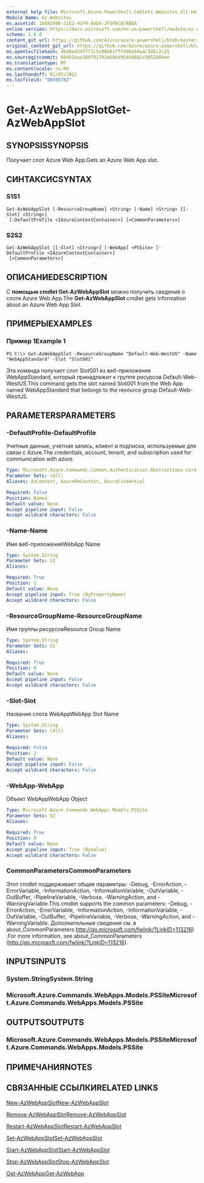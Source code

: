 ```yaml
---
external help file: Microsoft.Azure.PowerShell.Cmdlets.Websites.dll-Help.xml
Module Name: Az.Websites
ms.assetid: 100A5980-31E2-41F9-84D4-2F5F0CB78B8A
online version: https://docs.microsoft.com/en-us/powershell/module/az.websites/get-azwebappslot
schema: 2.0.0
content_git_url: https://github.com/Azure/azure-powershell/blob/master/src/Websites/Websites/help/Get-AzWebAppSlot.md
original_content_git_url: https://github.com/Azure/azure-powershell/blob/master/src/Websites/Websites/help/Get-AzWebAppSlot.md
ms.openlocfilehash: 4bd0e45df7f1c5c98b61f7f490a59a4c305c2c21
ms.sourcegitcommit: 68451baa389791703e666d95469602c5652609ee
ms.translationtype: MT
ms.contentlocale: ru-RU
ms.lasthandoff: 01/05/2021
ms.locfileid: "98505782"
---
```

# <span data-ttu-id="9a6bf-101">Get-AzWebAppSlot</span><span class="sxs-lookup"><span data-stu-id="9a6bf-101">Get-AzWebAppSlot</span></span>

## <span data-ttu-id="9a6bf-102">SYNOPSIS</span><span class="sxs-lookup"><span data-stu-id="9a6bf-102">SYNOPSIS</span></span>
<span data-ttu-id="9a6bf-103">Получает слот Azure Web App.</span><span class="sxs-lookup"><span data-stu-id="9a6bf-103">Gets an Azure Web App slot.</span></span>

## <span data-ttu-id="9a6bf-104">СИНТАКСИС</span><span class="sxs-lookup"><span data-stu-id="9a6bf-104">SYNTAX</span></span>

### <span data-ttu-id="9a6bf-105">S1</span><span class="sxs-lookup"><span data-stu-id="9a6bf-105">S1</span></span>
```
Get-AzWebAppSlot [-ResourceGroupName] <String> [-Name] <String> [[-Slot] <String>]
 [-DefaultProfile <IAzureContextContainer>] [<CommonParameters>]
```

### <span data-ttu-id="9a6bf-106">S2</span><span class="sxs-lookup"><span data-stu-id="9a6bf-106">S2</span></span>
```
Get-AzWebAppSlot [[-Slot] <String>] [-WebApp] <PSSite> [-DefaultProfile <IAzureContextContainer>]
 [<CommonParameters>]
```

## <span data-ttu-id="9a6bf-107">ОПИСАНИЕ</span><span class="sxs-lookup"><span data-stu-id="9a6bf-107">DESCRIPTION</span></span>
<span data-ttu-id="9a6bf-108">С **помощью cmdlet Get-AzWebAppSlot** можно получить сведения о слоте Azure Web App.</span><span class="sxs-lookup"><span data-stu-id="9a6bf-108">The **Get-AzWebAppSlot** cmdlet gets information about an Azure Web App Slot.</span></span>

## <span data-ttu-id="9a6bf-109">ПРИМЕРЫ</span><span class="sxs-lookup"><span data-stu-id="9a6bf-109">EXAMPLES</span></span>

### <span data-ttu-id="9a6bf-110">Пример 1</span><span class="sxs-lookup"><span data-stu-id="9a6bf-110">Example 1</span></span>
```
PS C:\> Get-AzWebAppSlot -ResourceGroupName "Default-Web-WestUS" -Name "WebAppStandard" -Slot "Slot001"
```

<span data-ttu-id="9a6bf-111">Эта команда получает слот Slot001 из веб-приложения WebAppStandard, который принадлежит к группе ресурсов Default-Web-WestUS.</span><span class="sxs-lookup"><span data-stu-id="9a6bf-111">This command gets the slot named Slot001 from the Web App named WebAppStandard that belongs to the resource group Default-Web-WestUS.</span></span>

## <span data-ttu-id="9a6bf-112">PARAMETERS</span><span class="sxs-lookup"><span data-stu-id="9a6bf-112">PARAMETERS</span></span>

### <span data-ttu-id="9a6bf-113">-DefaultProfile</span><span class="sxs-lookup"><span data-stu-id="9a6bf-113">-DefaultProfile</span></span>
<span data-ttu-id="9a6bf-114">Учетные данные, учетная запись, клиент и подписка, используемые для связи с Azure.</span><span class="sxs-lookup"><span data-stu-id="9a6bf-114">The credentials, account, tenant, and subscription used for communication with azure.</span></span>

```yaml
Type: Microsoft.Azure.Commands.Common.Authentication.Abstractions.Core.IAzureContextContainer
Parameter Sets: (All)
Aliases: AzContext, AzureRmContext, AzureCredential

Required: False
Position: Named
Default value: None
Accept pipeline input: False
Accept wildcard characters: False
```

### <span data-ttu-id="9a6bf-115">-Name</span><span class="sxs-lookup"><span data-stu-id="9a6bf-115">-Name</span></span>
<span data-ttu-id="9a6bf-116">Имя веб-приложения</span><span class="sxs-lookup"><span data-stu-id="9a6bf-116">WebApp Name</span></span>

```yaml
Type: System.String
Parameter Sets: S1
Aliases:

Required: True
Position: 1
Default value: None
Accept pipeline input: True (ByPropertyName)
Accept wildcard characters: False
```

### <span data-ttu-id="9a6bf-117">-ResourceGroupName</span><span class="sxs-lookup"><span data-stu-id="9a6bf-117">-ResourceGroupName</span></span>
<span data-ttu-id="9a6bf-118">Имя группы ресурсов</span><span class="sxs-lookup"><span data-stu-id="9a6bf-118">Resource Group Name</span></span>

```yaml
Type: System.String
Parameter Sets: S1
Aliases:

Required: True
Position: 0
Default value: None
Accept pipeline input: False
Accept wildcard characters: False
```

### <span data-ttu-id="9a6bf-119">-Slot</span><span class="sxs-lookup"><span data-stu-id="9a6bf-119">-Slot</span></span>
<span data-ttu-id="9a6bf-120">Название слота WebApp</span><span class="sxs-lookup"><span data-stu-id="9a6bf-120">WebApp Slot Name</span></span>

```yaml
Type: System.String
Parameter Sets: (All)
Aliases:

Required: False
Position: 2
Default value: None
Accept pipeline input: False
Accept wildcard characters: False
```

### <span data-ttu-id="9a6bf-121">-WebApp</span><span class="sxs-lookup"><span data-stu-id="9a6bf-121">-WebApp</span></span>
<span data-ttu-id="9a6bf-122">Объект WebApp</span><span class="sxs-lookup"><span data-stu-id="9a6bf-122">WebApp Object</span></span>

```yaml
Type: Microsoft.Azure.Commands.WebApps.Models.PSSite
Parameter Sets: S2
Aliases:

Required: True
Position: 0
Default value: None
Accept pipeline input: True (ByValue)
Accept wildcard characters: False
```

### <span data-ttu-id="9a6bf-123">CommonParameters</span><span class="sxs-lookup"><span data-stu-id="9a6bf-123">CommonParameters</span></span>
<span data-ttu-id="9a6bf-124">Этот cmdlet поддерживает общие параметры: -Debug, -ErrorAction, -ErrorVariable, -InformationAction, -InformationVariable, -OutVariable, -OutBuffer, -PipelineVariable, -Verbose, -WarningAction, and -WarningVariable.</span><span class="sxs-lookup"><span data-stu-id="9a6bf-124">This cmdlet supports the common parameters: -Debug, -ErrorAction, -ErrorVariable, -InformationAction, -InformationVariable, -OutVariable, -OutBuffer, -PipelineVariable, -Verbose, -WarningAction, and -WarningVariable.</span></span> <span data-ttu-id="9a6bf-125">Дополнительные сведения см. в about_CommonParameters http://go.microsoft.com/fwlink/?LinkID=113216) .</span><span class="sxs-lookup"><span data-stu-id="9a6bf-125">For more information, see about_CommonParameters (http://go.microsoft.com/fwlink/?LinkID=113216).</span></span>

## <span data-ttu-id="9a6bf-126">INPUTS</span><span class="sxs-lookup"><span data-stu-id="9a6bf-126">INPUTS</span></span>

### <span data-ttu-id="9a6bf-127">System.String</span><span class="sxs-lookup"><span data-stu-id="9a6bf-127">System.String</span></span>

### <span data-ttu-id="9a6bf-128">Microsoft.Azure.Commands.WebApps.Models.PSSite</span><span class="sxs-lookup"><span data-stu-id="9a6bf-128">Microsoft.Azure.Commands.WebApps.Models.PSSite</span></span>

## <span data-ttu-id="9a6bf-129">OUTPUTS</span><span class="sxs-lookup"><span data-stu-id="9a6bf-129">OUTPUTS</span></span>

### <span data-ttu-id="9a6bf-130">Microsoft.Azure.Commands.WebApps.Models.PSSite</span><span class="sxs-lookup"><span data-stu-id="9a6bf-130">Microsoft.Azure.Commands.WebApps.Models.PSSite</span></span>

## <span data-ttu-id="9a6bf-131">ПРИМЕЧАНИЯ</span><span class="sxs-lookup"><span data-stu-id="9a6bf-131">NOTES</span></span>

## <span data-ttu-id="9a6bf-132">СВЯЗАННЫЕ ССЫЛКИ</span><span class="sxs-lookup"><span data-stu-id="9a6bf-132">RELATED LINKS</span></span>

[<span data-ttu-id="9a6bf-133">New-AzWebAppSlot</span><span class="sxs-lookup"><span data-stu-id="9a6bf-133">New-AzWebAppSlot</span></span>](./New-AzWebAppSlot.md)

[<span data-ttu-id="9a6bf-134">Remove-AzWebAppSlot</span><span class="sxs-lookup"><span data-stu-id="9a6bf-134">Remove-AzWebAppSlot</span></span>](./Remove-AzWebAppSlot.md)

[<span data-ttu-id="9a6bf-135">Restart-AzWebAppSlot</span><span class="sxs-lookup"><span data-stu-id="9a6bf-135">Restart-AzWebAppSlot</span></span>](./Restart-AzWebAppSlot.md)

[<span data-ttu-id="9a6bf-136">Set-AzWebAppSlot</span><span class="sxs-lookup"><span data-stu-id="9a6bf-136">Set-AzWebAppSlot</span></span>](./Set-AzWebAppSlot.md)

[<span data-ttu-id="9a6bf-137">Start-AzWebAppSlot</span><span class="sxs-lookup"><span data-stu-id="9a6bf-137">Start-AzWebAppSlot</span></span>](./Start-AzWebAppSlot.md)

[<span data-ttu-id="9a6bf-138">Stop-AzWebAppSlot</span><span class="sxs-lookup"><span data-stu-id="9a6bf-138">Stop-AzWebAppSlot</span></span>](./Stop-AzWebAppSlot.md)

[<span data-ttu-id="9a6bf-139">Get-AzWebApp</span><span class="sxs-lookup"><span data-stu-id="9a6bf-139">Get-AzWebApp</span></span>](./Get-AzWebApp.md)
